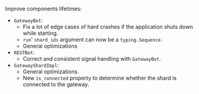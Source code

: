 Improve components lifetimes:
- `GatewayBot`:
  - Fix a lot of edge cases of hard crashes if the application shuts down while starting.
  - `run`' `shard_ids` argument can now be a `typing.Sequence`.
  - General optimizations
- `RESTBot`:
  - Correct and consistent signal handling with `GatewayBot`.
- `GatewayShardImpl`:
  - General optimizations.
  - New `is_connected` property to determine whether the shard is connected to the gateway.
